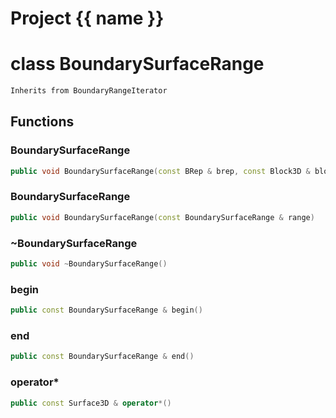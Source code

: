 <script setup>
import {useRoute} from 'vitepress'
const {path} = useRoute()
const tokens = path.split('/')
const words = tokens[2].split('-');
for (let i = 0; i < words.length; i++) {
    words[i] = words[i].charAt(0).toUpperCase() + words[i].slice(1);
    words[i] = words[i].replace('geode', 'Geode')
}
const name = words.join('-');
</script>
# Project {{ name }}

# class BoundarySurfaceRange


```cpp
Inherits from BoundaryRangeIterator
```



## Functions

### BoundarySurfaceRange

```cpp
public void BoundarySurfaceRange(const BRep & brep, const Block3D & block)
```


### BoundarySurfaceRange

```cpp
public void BoundarySurfaceRange(const BoundarySurfaceRange & range)
```


### ~BoundarySurfaceRange

```cpp
public void ~BoundarySurfaceRange()
```


### begin

```cpp
public const BoundarySurfaceRange & begin()
```


### end

```cpp
public const BoundarySurfaceRange & end()
```


### operator*

```cpp
public const Surface3D & operator*()
```




